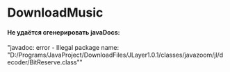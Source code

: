 # DownloadMusic
#### Не удаётся сгенерировать javaDocs:
"javadoc: error - Illegal package name: "D:/Programs/JavaProject/DownloadFiles/JLayer1.0.1/classes/javazoom/jl/decoder/BitReserve.class""

